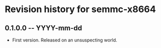 # Revision history for semmc-x8664

## 0.1.0.0  -- YYYY-mm-dd

* First version. Released on an unsuspecting world.
